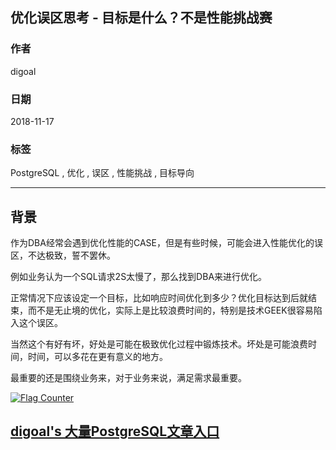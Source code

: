 ## 优化误区思考 - 目标是什么？不是性能挑战赛  
                                                                             
### 作者                                                                             
digoal                                                                             
                                                                             
### 日期                                                                             
2018-11-17                                                                         
                                                                             
### 标签                                                                             
PostgreSQL , 优化 , 误区 , 性能挑战 , 目标导向            
                                                                             
----                                                                             
                                                                             
## 背景   
  
作为DBA经常会遇到优化性能的CASE，但是有些时候，可能会进入性能优化的误区，不达极致，誓不罢休。  
  
例如业务认为一个SQL请求2S太慢了，那么找到DBA来进行优化。  
  
正常情况下应该设定一个目标，比如响应时间优化到多少？优化目标达到后就结束，而不是无止境的优化，实际上是比较浪费时间的，特别是技术GEEK很容易陷入这个误区。  
  
当然这个有好有坏，好处是可能在极致优化过程中锻炼技术。坏处是可能浪费时间，时间，可以多花在更有意义的地方。  
  
最重要的还是围绕业务来，对于业务来说，满足需求最重要。  
  
    
  
      
  
<a rel="nofollow" href="http://info.flagcounter.com/h9V1"  ><img src="http://s03.flagcounter.com/count/h9V1/bg_FFFFFF/txt_000000/border_CCCCCC/columns_2/maxflags_12/viewers_0/labels_0/pageviews_0/flags_0/"  alt="Flag Counter"  border="0"  ></a>  
  
  
## [digoal's 大量PostgreSQL文章入口](https://github.com/digoal/blog/blob/master/README.md "22709685feb7cab07d30f30387f0a9ae")
  
